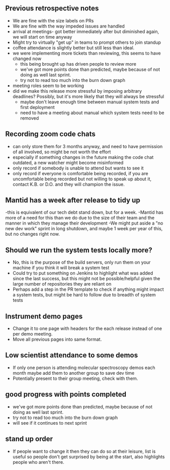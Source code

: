## Previous retrospective notes

* We are fine with the size labels on PRs
* We are fine with the way impeded issues are handled
* arrival at meetings- got better immediately after but diminished again, we  will start on time anyway
* Might try to virtually "get up" in teams to prompt others to join standup
* coffee attendance is slightly better but still less than ideal.
* we were implementing more tickets than reviewing, this seems to have changed now
  - this being brought up has driven people to review more
  - we've got more points done than predicted, maybe because of not doing as well last sprint.
  - try not to read too much into the burn down graph
* meeting roles seem to be working
* did we make this release more stressful by imposing arbitrary deadlines? Possibly, but it's more likely that they will always be stressful
  - maybe don't leave enough time between manual system tests and first deployment
  - need to have a meeting about manual which system tests need to be removed

## Recording zoom code chats
* can only store them for 3 months anyway, and need to have permission of all involved, so might be not worth the effort
* especially if something changes in the future making the code chat outdated, a new watcher might become misinformed
* only record if somebody is unable to attend but wants to see it
* only record if everyone is comfortable being recorded, if you are uncomfortable being recorded but not willing to speak up about it, contact K.B. or D.O. and they will champion the issue.

## Mantid has a week after release to tidy up
-this is equivalent of our tech debt stand down, but for a week.
-Mantid has more of a need for this than we do due to the size of their team and the manner in which they manage their development
-We might put aside a "no new dev work" sprint in long shutdown, and maybe 1 week per year of this, but no changes right now.

## Should we run the system tests locally more?
* No, this is the purpose of the build servers, only run them on your machine if you think it will break a system test
* Could try to put something on Jenkins to highlight what  was added since the last success, but this might not be possible/helpful given the large number of repositories they are reliant on
* Perhaps add a step in the PR template to check if anything might impact a system tests, but might be hard to follow due to breadth of system tests

## Instrument demo pages
* Change it to one page with headers for the each release instead of one per demo meeting.
* Move all previous pages into same format.

## Low scientist attendance to some demos
* If only one person is attending molecular spectroscopy demos each month maybe add them to another group to save dev time
* Potentially present to their group meeting, check with them.

## good progress with points completed
* we've got more points done than predicted, maybe because of not doing as well last sprint.
* try not to read too much into the burn down graph
* will see if it continues to next sprint

## stand up order
* If people want to change it then they can do so at their leisure, list is useful so people don't get surprised by being at the start, also highlights people who aren't there.

